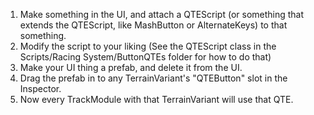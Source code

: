 1. Make something in the UI, and attach a QTEScript (or something that extends the QTEScript, like MashButton or AlternateKeys) to that something.
2. Modify the script to your liking (See the QTEScript class in the Scripts/Racing System/ButtonQTEs folder for how to do that)
3. Make your UI thing a prefab, and delete it from the UI.
4. Drag the prefab in to any TerrainVariant's "QTEButton" slot in the Inspector.
5. Now every TrackModule with that TerrainVariant will use that QTE.